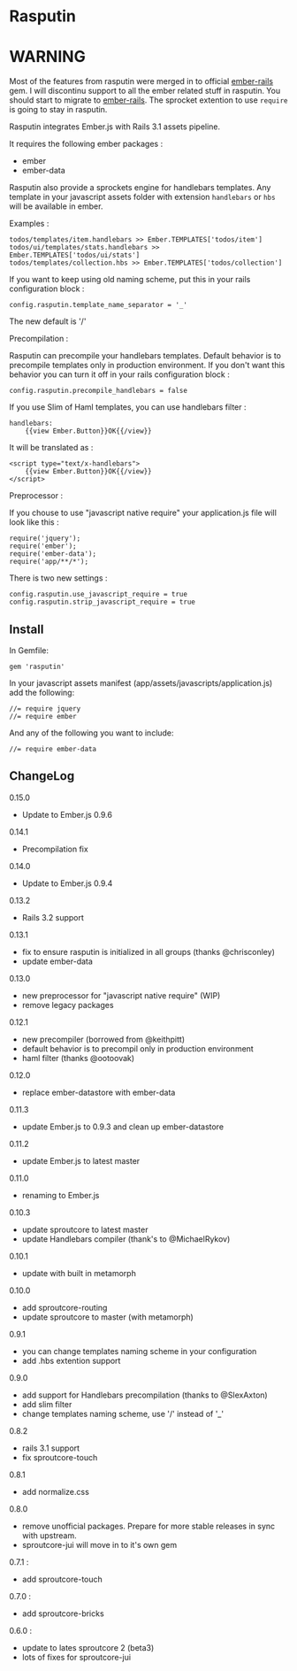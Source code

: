 Rasputin
========

# WARNING
Most of the features from rasputin were merged in to official [ember-rails](https://github.com/emberjs/ember-rails) gem.
I will discontinu support to all the ember related stuff in rasputin.
You should start to migrate to [ember-rails](https://github.com/emberjs/ember-rails).
The sprocket extention to use `require` is going to stay in rasputin.



Rasputin integrates Ember.js with Rails 3.1 assets pipeline.

It requires the following ember packages :

* ember
* ember-data

Rasputin also provide a sprockets engine for handlebars templates. Any template in your
javascript assets folder with extension `handlebars` or `hbs` will be available in ember.

Examples :

    todos/templates/item.handlebars >> Ember.TEMPLATES['todos/item']
    todos/ui/templates/stats.handlebars >> Ember.TEMPLATES['todos/ui/stats']
    todos/templates/collection.hbs >> Ember.TEMPLATES['todos/collection']

If you want to keep using old naming scheme, put this in your rails configuration block :

    config.rasputin.template_name_separator = '_'

The new default is '/'

Precompilation :

Rasputin can precompile your handlebars templates. Default behavior is to precompile templates only in production environment.
If you don't want this behavior you can turn it off in your rails configuration block :

    config.rasputin.precompile_handlebars = false

If you use Slim of Haml templates, you can use handlebars filter :

    handlebars:
        {{view Ember.Button}}OK{{/view}}

It will be translated as :

    <script type="text/x-handlebars">
        {{view Ember.Button}}OK{{/view}}
    </script>

Preprocessor :

If you chouse to use "javascript native require" your application.js file will look like this :

    require('jquery');
    require('ember');
    require('ember-data');
    require('app/**/*');

There is two new settings :

    config.rasputin.use_javascript_require = true
    config.rasputin.strip_javascript_require = true

Install
-------

In Gemfile:

    gem 'rasputin'

In your javascript assets manifest (app/assets/javascripts/application.js) add the following:

    //= require jquery
    //= require ember

And any of the following you want to include:

    //= require ember-data

ChangeLog
----------

0.15.0

* Update to Ember.js 0.9.6

0.14.1

* Precompilation fix

0.14.0

* Update to Ember.js 0.9.4

0.13.2

* Rails 3.2 support

0.13.1

* fix to ensure rasputin is initialized in all groups (thanks @chrisconley)
* update ember-data

0.13.0

* new preprocessor for "javascript native require" (WIP)
* remove legacy packages

0.12.1

* new precompiler (borrowed from @keithpitt)
* default behavior is to precompil only in production environment
* haml filter (thanks @ootoovak)

0.12.0

* replace ember-datastore with ember-data

0.11.3

* update Ember.js to 0.9.3 and clean up ember-datastore

0.11.2

* update Ember.js to latest master

0.11.0

* renaming to Ember.js

0.10.3

* update sproutcore to latest master
* update Handlebars compiler (thank's to @MichaelRykov)

0.10.1

* update with built in metamorph

0.10.0

* add sproutcore-routing
* update sproutcore to master (with metamorph)

0.9.1

* you can change templates naming scheme in your configuration
* add .hbs extention support

0.9.0

* add support for Handlebars precompilation (thanks to @SlexAxton)
* add slim filter
* change templates naming scheme, use '/' instead of '_'

0.8.2

* rails 3.1 support
* fix sproutcore-touch

0.8.1

* add normalize.css

0.8.0

* remove unofficial packages. Prepare for more stable releases in sync with upstream.
* sproutcore-jui will move in to it's own gem

0.7.1 :

* add sproutcore-touch

0.7.0 :

* add sproutcore-bricks

0.6.0 :

* update to lates sproutcore 2 (beta3)
* lots of fixes for sproutcore-jui

